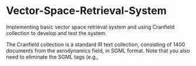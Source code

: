 # Vector-Space-Retrieval-System
Implementing basic vector space retrieval system and using Cranfield collection to develop and test the system.

The Cranfield collection is a standard IR text collection, consisting of 1400 documents from the
aerodynamics field, in SGML format.
Note that you also need to eliminate the SGML tags (e.g., <TITLE>, <DOC>,
<TEXT>, etc.) - only keep the actual title and text.
  
For text pre-processing, remove stopwords, perform stemming (note: if a word becomes a stopword
after stemming, please remove it), remove punctuation and numbers (replace them with “”), split
on whitespace, and remove words with one or two characters in length. Perform the same text
processing operations on both the documents and the queries.
1. Implement an indexing scheme based on the vector space model, as discussed in class. The
steps pointed out in class can be used as guidelines for the implementation. For the weighting
scheme, use and experiment with:
• TF-IDF
2. For each of the ten queries in the queries.txt file, determine a ranked list of documents,
in descending order of their cosine similarity with the query. The output of your retrieval
should be a list of (query id, document id) pairs.
Determine the average precision and recall for the ten queries, when you use:
• top 10 documents in the ranking
• top 50 documents in the ranking
• top 100 documents in the ranking
• top 500 documents in the ranking

Note: A list of relevant documents for each query is provided to you, so that you can determine
precision and recall.
